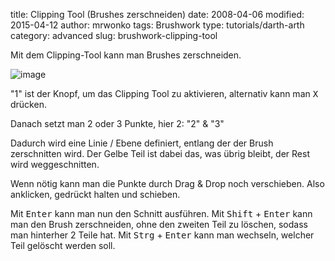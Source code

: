 ﻿title: Clipping Tool (Brushes zerschneiden)
date: 2008-04-06
modified: 2015-04-12
author: mrwonko
tags: Brushwork
type: tutorials/darth-arth
category: advanced
slug: brushwork-clipping-tool

Mit dem Clipping-Tool kann man Brushes zerschneiden.

![image]({static}brushwork-clipping-tool.jpg)

"1" ist der Knopf, um das Clipping Tool zu aktivieren, alternativ kann man <kbd>X</kbd> drücken.

Danach setzt man 2 oder 3 Punkte, hier 2: "2" & "3"

Dadurch wird eine Linie / Ebene definiert, entlang der der Brush zerschnitten wird. Der Gelbe Teil ist dabei das, was übrig bleibt, der Rest wird weggeschnitten.

Wenn nötig kann man die Punkte durch Drag & Drop noch verschieben. Also anklicken, gedrückt halten und schieben.

Mit <kbd>Enter</kbd> kann man nun den Schnitt ausführen. Mit <kbd>Shift</kbd> + <kbd>Enter</kbd> kann man den Brush zerschneiden, ohne den zweiten Teil zu löschen, sodass man hinterher 2 Teile hat. Mit <kbd>Strg</kbd> + <kbd>Enter</kbd> kann man wechseln, welcher Teil gelöscht werden soll.
